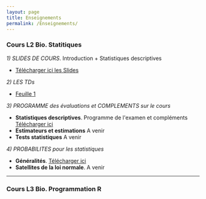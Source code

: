 ```yaml
---
layout: page
title: Enseignements
permalink: /Enseignements/
---
```



### Cours L2 Bio. Statitiques

*1) SLIDES DE COURS*. Introduction + Statistiques descriptives

- [Télécharger ici les Slides](./Publications/MSV31_cours.pdf)


*2) LES TDs*

- [Feuille 1](./Publications/MSV31_TD1.pdf)


*3)  PROGRAMME des évaluations et COMPLEMENTS sur le cours*

- **Statistiques descriptives**. Programme de l'examen et compléments [Télécharger ici](./Publications/Stat_descriptives.pdf) 
- **Estimateurs et estimations** A venir
- **Tests statistiques** A venir

*4) PROBABILITES pour les statistiques*

- **Généralités**. [Télécharger ici](./Publications/Rappels_probabilites.pdf) 
- **Satellites de la loi normale**. A venir


---

### Cours L3 Bio. Programmation R



